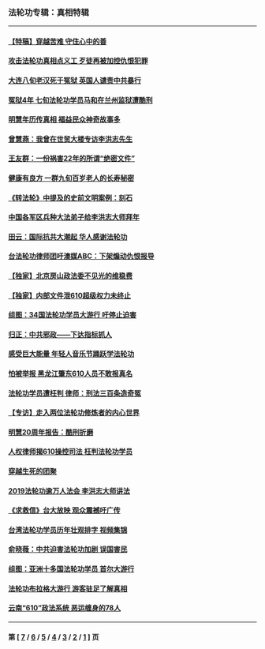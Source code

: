 ### 法轮功专辑：真相特辑
---
#### [【特稿】穿越苦难 守住心中的善](../../pages/nf4389/n13784979.md?09130430) 
#### [攻击法轮功真相点义工 歹徒再被加控仇恨犯罪](../../pages/nf4389/n13601019.md?09130430) 
#### [大连八旬老汉死于冤狱 英国人谴责中共暴行](../../pages/nf4389/n13480118.md?09130430) 
#### [冤狱4年 七旬法轮功学员马和在兰州监狱遭酷刑](../../pages/nf4389/n13304688.md?09130430) 
#### [明慧年历传真相 福益民众神奇故事多](../../pages/nf4389/n13294545.md?09130430) 
#### [曾慧燕：我曾在世贸大楼专访李洪志先生](../../pages/nf4389/n12898729.md?09130430) 
#### [王友群：一份祸害22年的所谓“绝密文件”](../../pages/nf4389/n12871750.md?09130430) 
#### [健康有良方 一群九旬百岁老人的长寿秘密](../../pages/nf4389/n12847475.md?09130430) 
#### [《转法轮》中提及的史前文明案例：刻石](../../pages/nf4389/n12758577.md?09130430) 
#### [中国各军区兵种大法弟子给李洪志大师拜年](../../pages/nf4389/n12750047.md?09130430) 
#### [田云：国际抗共大潮起 华人感谢法轮功](../../pages/nf4389/n12357708.md?09130430) 
#### [台法轮功律师团吁澳媒ABC：下架煽动仇恨报导](../../pages/nf4389/n12279917.md?09130430) 
#### [【独家】北京房山政法委不见光的维稳费](../../pages/nf4389/n12031979.md?09130430) 
#### [【独家】内部文件泄610超级权力未终止](../../pages/nf4389/n12023895.md?09130430) 
#### [组图：34国法轮功学员大游行 吁停止迫害](../../pages/nf4389/n11492658.md?09130430) 
#### [归正：中共邪政——下达指标抓人](../../pages/nf4389/n11474770.md?09130430) 
#### [感受巨大能量 年轻人音乐节踊跃学法轮功](../../pages/nf4389/n11441981.md?09130430) 
#### [怕被举报 黑龙江肇东610人员不敢报真名](../../pages/nf4389/n11436499.md?09130430) 
#### [法轮功学员遭枉判 律师：刑法三百条造奇冤](../../pages/nf4389/n11433943.md?09130430) 
#### [【专访】走入两位法轮功修炼者的内心世界](../../pages/nf4389/n11415623.md?09130430) 
#### [明慧20周年报告：酷刑折磨](../../pages/nf4389/n11387954.md?09130430) 
#### [人权律师揭610操控司法 枉判法轮功学员](../../pages/nf4389/n11313370.md?09130430) 
#### [穿越生死的团聚](../../pages/nf4389/n11258922.md?09130430) 
#### [2019法轮功逾万人法会 李洪志大师讲法](../../pages/nf4389/n11265303.md?09130430) 
#### [《求救信》台大放映 观众震撼吁广传](../../pages/nf4389/n10922251.md?09130430) 
#### [台湾法轮功学员历年壮观排字 视频集锦](../../pages/nf4389/n10878789.md?09130430) 
#### [俞晓薇：中共迫害法轮功加剧 误国害民](../../pages/nf4389/n10859260.md?09130430) 
#### [组图：亚洲十多国法轮功学员 首尔大游行](../../pages/nf4389/n10781149.md?09130430) 
#### [法轮功布拉格大游行 游客驻足了解真相](../../pages/nf4389/n10749360.md?09130430) 
#### [云南“610”政法系统 恶运缠身的78人](../../pages/nf4389/n10747534.md?09130430) 

---
#### 第 [ [7](./7.md?09130430) / [6](./6.md?09130430) / [5](./5.md?09130430) / [4](./4.md?09130430) / [3](./3.md?09130430) / [2](./2.md?09130430) / [1](./1.md?09130430) ] 页
